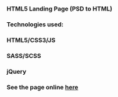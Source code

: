 
### HTML5 Landing Page (PSD to HTML)
###

### Technologies used:
###
### HTML5/CSS3/JS
### SASS/SCSS
### jQuery

### See the page online [here](http://iurianu.phpnet.us/resuscitation/index.html)
